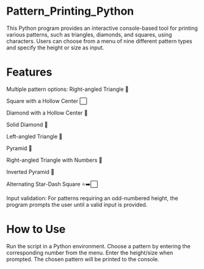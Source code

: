 # Pattern_Printing_Python
This Python program provides an interactive console-based tool for printing various patterns, such as triangles, diamonds, and squares, using characters. Users can choose from a menu of nine different pattern types and specify the height or size as input.
# Features
Multiple pattern options:
Right-angled Triangle 🔺

Square with a Hollow Center ⬜️

Diamond with a Hollow Center 🔶

Solid Diamond 💎

Left-angled Triangle 🔻

Pyramid 🔺 

Right-angled Triangle with Numbers 🔢

Inverted Pyramid 🔻

Alternating Star-Dash Square ⭐️➡️⬜️

Input validation: For patterns requiring an odd-numbered height, the program prompts the user until a valid input is provided.
# How to Use
Run the script in a Python environment.
Choose a pattern by entering the corresponding number from the menu.
Enter the height/size when prompted.
The chosen pattern will be printed to the console.
